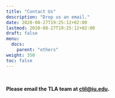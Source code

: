 ```yaml
---
title: "Contact Us"
description: "Drop us an email."
date: 2020-08-27T19:25:12+02:00
lastmod: 2020-08-27T19:25:12+02:00
draft: false
menu:
  docs:
    parent: "others"
weight: 350
toc: false
---
```


&nbsp;  

**Please email the TLA team at [ctil@iu.edu](mailto:ctil@iu.edu).**

&nbsp;  

&nbsp;  

&nbsp;  